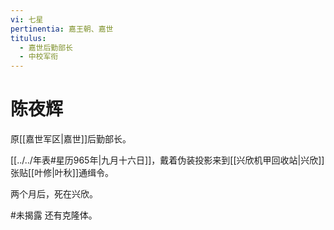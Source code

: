 ```yaml
---
vi: 七星
pertinentia: 嘉王朝、嘉世
titulus:
  - 嘉世后勤部长
  - 中校军衔
---
```


# 陈夜辉

原[[嘉世军区|嘉世]]后勤部长。

[[../../年表#星历965年|九月十六日]]，戴着伪装投影来到[[兴欣机甲回收站|兴欣]]张贴[[叶修|叶秋]]通缉令。

两个月后，死在兴欣。

#未揭露 还有克隆体。
